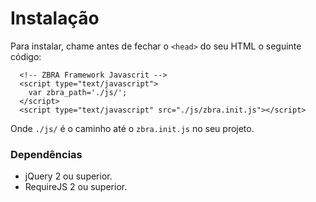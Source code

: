 # Instalação
Para instalar, chame antes de fechar o `<head>` do seu HTML o seguinte código:

```
  <!-- ZBRA Framework Javascrit -->
  <script type="text/javascript">
    var zbra_path='./js/';
  </script>
  <script type="text/javascript" src="./js/zbra.init.js"></script>
```

  Onde ```./js/``` é o caminho até o ```zbra.init.js``` no seu projeto.

### Dependências

* jQuery 2 ou superior.
* RequireJS 2 ou superior.
